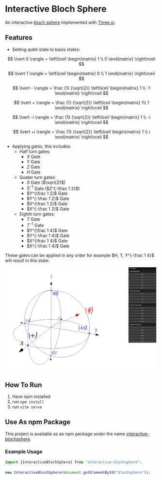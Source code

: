 # Interactive Bloch Sphere

An interactive [bloch sphere](https://en.wikipedia.org/wiki/Bloch_sphere) implemented with [Three.js](https://threejs.org/).

## Features
* Setting qubit state to basis states:

$$
\lvert 0 \rangle =
\left\lceil
\begin{matrix}
1 \\
0
\end{matrix}
\right\rceil
$$

$$
\lvert 1 \rangle =
\left\lceil
\begin{matrix}
0 \\
1
\end{matrix}
\right\rceil
$$

$$
\lvert - \rangle =
\frac {1} {\sqrt{2}}
\left\lceil
\begin{matrix}
1 \\
-1
\end{matrix}
\right\rceil 
$$

$$
\lvert + \rangle =
\frac {1} {\sqrt{2}}
\left\lceil
\begin{matrix}
1\\
1
\end{matrix}
\right\rceil
$$

$$
\lvert -i \rangle =
\frac {1} {\sqrt{2}}
\left\lceil
\begin{matrix}
1 \\
-i
\end{matrix}
\right\rceil
$$

$$
\lvert +i \rangle =
\frac {1} {\sqrt{2}}
\left\lceil
\begin{matrix}
1 \\
i
\end{matrix}
\right\rceil
$$

* Applying gates, this includes:
  * Half turn gates:
    * $X$ Gate
    * $Y$ Gate
    * $Z$ Gate
    * $H$ Gate
  * Quater turn gates:
    * $S$ Gate ($\sqrt{Z}$)
    * $S^{-1}$ Gate ($Z^{-\frac 1 2}$)
    * $Y^{\frac 1 2}$ Gate
    * $Y^{-\frac 1 2}$ Gate
    * $X^{\frac 1 2}$ Gate
    * $X^{-\frac 1 2}$ Gate
  * Eighth turn gates:
    * $T$ Gate
    * $T^{-1}$ Gate
    * $Y^{\frac 1 4}$ Gate
    * $Y^{-\frac 1 4}$ Gate
    * $X^{\frac 1 4}$ Gate
    * $X^{-\frac 1 4}$ Gate

These gates can be applied in any order for example $H, T, Y^{-\frac 1 4}$ will result in this state:

![example qubit state](readme-resources/example-qubit-state.png)

## How To Run
1. Have npm installed
2. run `npm install`
3. run `vite serve`

## Use As npm Package
This project is available as an npm package under the name [interactive-blochsphere](https://www.npmjs.com/package/interactive-blochsphere).

### Example Usage
```javascript
import {InteractiveBlochSphere} from "interactive-blochsphere";

new InteractiveBlochSphere(document.getElementById("blochsphere"));
```
